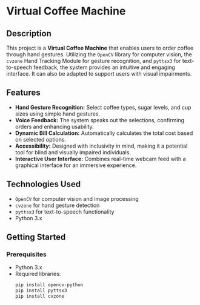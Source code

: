 # Virtual Coffee Machine

## Description
This project is a **Virtual Coffee Machine** that enables users to order coffee through hand gestures. Utilizing the `OpenCV` library for computer vision, the `cvzone` Hand Tracking Module for gesture recognition, and `pyttsx3` for text-to-speech feedback, the system provides an intuitive and engaging interface. It can also be adapted to support users with visual impairments.

## Features
- **Hand Gesture Recognition:** Select coffee types, sugar levels, and cup sizes using simple hand gestures.
- **Voice Feedback:** The system speaks out the selections, confirming orders and enhancing usability.
- **Dynamic Bill Calculation:** Automatically calculates the total cost based on selected options.
- **Accessibility:** Designed with inclusivity in mind, making it a potential tool for blind and visually impaired individuals.
- **Interactive User Interface:** Combines real-time webcam feed with a graphical interface for an immersive experience.

## Technologies Used
- `OpenCV` for computer vision and image processing
- `cvzone` for hand gesture detection
- `pyttsx3` for text-to-speech functionality
- Python 3.x

## Getting Started

### Prerequisites
- Python 3.x
- Required libraries:
  ```bash
  pip install opencv-python
  pip install pyttsx3
  pip install cvzone
